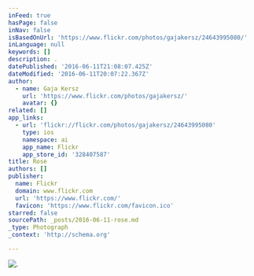 ```yaml
---
inFeed: true
hasPage: false
inNav: false
isBasedOnUrl: 'https://www.flickr.com/photos/gajakersz/24643995080/'
inLanguage: null
keywords: []
description: .
datePublished: '2016-06-11T21:08:07.425Z'
dateModified: '2016-06-11T20:07:22.367Z'
author:
  - name: Gaja Kersz
    url: 'https://www.flickr.com/photos/gajakersz/'
    avatar: {}
related: []
app_links:
  - url: 'flickr://flickr.com/photos/gajakersz/24643995080'
    type: ios
    namespace: ai
    app_name: Flickr
    app_store_id: '328407587'
title: Rose
authors: []
publisher:
  name: Flickr
  domain: www.flickr.com
  url: 'https://www.flickr.com/'
  favicon: 'https://www.flickr.com/favicon.ico'
starred: false
sourcePath: _posts/2016-06-11-rose.md
_type: Photograph
_context: 'http://schema.org'

---
```

![.](https://s3-us-west-2.amazonaws.com/the-grid-img/p/fb70217d8963d0a49d140bddead20480ea8fe3f1.jpg)